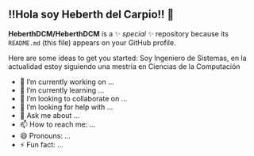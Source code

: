  ## ‼️Hola soy Heberth del Carpio‼️ 👋

**HeberthDCM/HeberthDCM** is a ✨ _special_ ✨ repository because its `README.md` (this file) appears on your GitHub profile.

Here are some ideas to get you started:
Soy Ingeniero de Sistemas, en la actualidad estoy siguiendo una mestría en Ciencias de la Computación
- 🔭 I’m currently working on ...
- 🌱 I’m currently learning ...
- 👯 I’m looking to collaborate on ...
- 🤔 I’m looking for help with ...
- 💬 Ask me about ...
- 📫 How to reach me: ...
- 😄 Pronouns: ...
- ⚡ Fun fact: ...

